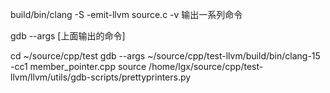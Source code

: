 build/bin/clang -S -emit-llvm source.c -v
输出一系列命令

gdb --args [上面输出的命令]

cd ~/source/cpp/test
gdb --args ~/source/cpp/test-llvm/build/bin/clang-15 -cc1 member_pointer.cpp
source /home/lgx/source/cpp/test-llvm/llvm/utils/gdb-scripts/prettyprinters.py

